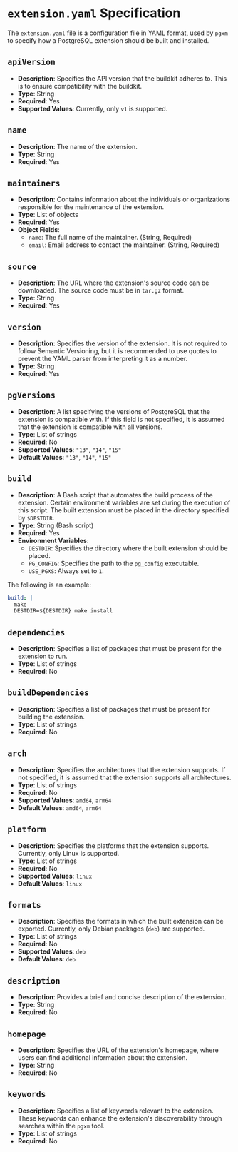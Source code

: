 # `extension.yaml` Specification

The `extension.yaml` file is a configuration file in YAML format, used by `pgxm` to specify how a PostgreSQL extension should be built and installed.

## `apiVersion`

- **Description**: Specifies the API version that the buildkit adheres to. This is to ensure compatibility with the buildkit.
- **Type**: String
- **Required**: Yes
- **Supported Values**: Currently, only `v1` is supported.

## `name`

- **Description**: The name of the extension.
- **Type**: String
- **Required**: Yes

## `maintainers`

- **Description**: Contains information about the individuals or organizations responsible for the maintenance of the extension.
- **Type**: List of objects
- **Required**: Yes
- **Object Fields**:
  - `name`: The full name of the maintainer. (String, Required)
  - `email`: Email address to contact the maintainer. (String, Required)

## `source`

- **Description**: The URL where the extension's source code can be downloaded. The source code must be in `tar.gz` format.
- **Type**: String
- **Required**: Yes

## `version`

- **Description**: Specifies the version of the extension. It is not required to follow Semantic Versioning, but it is recommended to use quotes to prevent the YAML parser from interpreting it as a number.
- **Type**: String
- **Required**: Yes

## `pgVersions`

- **Description**: A list specifying the versions of PostgreSQL that the extension is compatible with. If this field is not specified, it is assumed that the extension is compatible with all versions.
- **Type**: List of strings
- **Required**: No
- **Supported Values**: `"13"`, `"14"`, `"15"`
- **Default Values**: `"13"`, `"14"`, `"15"`

## `build`

- **Description**: A Bash script that automates the build process of the extension. Certain environment variables are set during the execution of this script. The built extension must be placed in the directory specified by `$DESTDIR`.
- **Type**: String (Bash script)
- **Required**: Yes
- **Environment Variables**:
  - `DESTDIR`: Specifies the directory where the built extension should be placed.
  - `PG_CONFIG`: Specifies the path to the `pg_config` executable.
  - `USE_PGXS`: Always set to `1`.

The following is an example:

```yaml
build: |
  make
  DESTDIR=${DESTDIR} make install
```

## `dependencies`

- **Description**: Specifies a list of packages that must be present for the extension to run.
- **Type**: List of strings
- **Required**: No

## `buildDependencies`

- **Description**: Specifies a list of packages that must be present for building the extension.
- **Type**: List of strings
- **Required**: No

## `arch`

- **Description**: Specifies the architectures that the extension supports. If not specified, it is assumed that the extension supports all architectures.
- **Type**: List of strings
- **Required**: No
- **Supported Values**: `amd64`, `arm64`
- **Default Values**: `amd64`, `arm64`

## `platform`

- **Description**: Specifies the platforms that the extension supports. Currently, only Linux is supported.
- **Type**: List of strings
- **Required**: No
- **Supported Values**: `linux`
- **Default Values**: `linux`

## `formats`

- **Description**: Specifies the formats in which the built extension can be exported. Currently, only Debian packages (`deb`) are supported.
- **Type**: List of strings
- **Required**: No
- **Supported Values**: `deb`
- **Default Values**: `deb`

## `description`

- **Description**: Provides a brief and concise description of the extension.
- **Type**: String
- **Required**: No

## `homepage`

- **Description**: Specifies the URL of the extension's homepage, where users can find additional information about the extension.
- **Type**: String
- **Required**: No

## `keywords`

- **Description**: Specifies a list of keywords relevant to the extension. These keywords can enhance the extension's discoverability through searches within the `pgxm` tool.
- **Type**: List of strings
- **Required**: No
